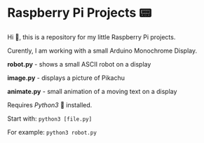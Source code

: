 # Raspberry Pi Projects 📟

Hi 👋, this is a repository for my little Raspberry Pi projects.

Curently, I am working with a small Arduino Monochrome Display.

**robot.py** - shows a small ASCII robot on a display

**image.py** - displays a picture of Pikachu

**animate.py** - small animation of a moving text on a display

Requires *Python3* 🐍 installed.

Start with: ``python3 [file.py]``

For example: ``python3 robot.py``
